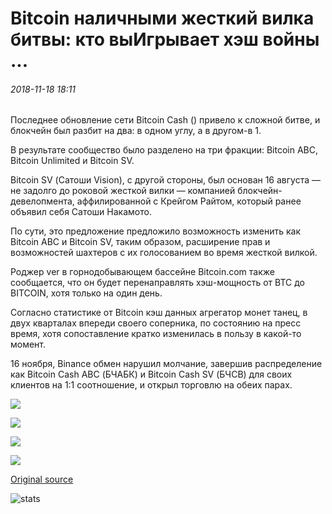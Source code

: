 # Bitcoin наличными жесткий вилка битвы: кто выИгрывает хэш войны ...

###### 2018-11-18 18:11

Последнее обновление сети Bitcoin Cash () привело к сложной битве, и блокчейн был разбит на два: в одном углу, а в другом-в 1.

В результате сообщество было разделено на три фракции: Bitcoin ABC, Bitcoin Unlimited и Bitcoin SV.

Bitcoin SV (Сатоши Vision), с другой стороны, был основан 16 августа — не задолго до роковой жесткой вилки — компанией блокчейн-девелопмента, аффилированной с Крейгом Райтом, который ранее объявил себя Сатоши Накамото.

По сути, это предложение предложило возможность изменить как Bitcoin ABC и Bitcoin SV, таким образом, расширение прав и возможностей шахтеров с их голосованием во время жесткой вилкой.

Роджер ver в горнодобывающем бассейне Bitcoin.com также сообщается, что он будет перенаправлять хэш-мощность от BTC до BITCOIN, хотя только на один день.

Согласно статистике от Bitcoin кэш данных агрегатор монет танец, в двух кварталах впереди своего соперника, по состоянию на пресс время, хотя сопоставление кратко изменилась в пользу в какой-то момент.

16 ноября, Binance обмен нарушил молчание, завершив распределение как Bitcoin Cash ABC (БЧАБК) и Bitcoin Cash SV (БЧСВ) для своих клиентов на 1:1 соотношение, и открыл торговлю на обеих парах.

![](https://s3.cointelegraph.com/storage/uploads/view/2f10234cbf6eaa0ee872a8b4f1c2de43.png)

![](https://s3.cointelegraph.com/storage/uploads/view/391873ba053e49e999f9385d07b04574.png)

![](https://s3.cointelegraph.com/storage/uploads/view/d7db133ddca86a3c16830fe7898cebfe.png)

![](https://s3.cointelegraph.com/storage/uploads/view/7c87f197e01574a44ba4171c761db18f.png)

[Original source](https://cointelegraph.com/news/bitcoin-cash-hard-fork-battle-who-is-winning-the-hash-war)

![stats](https://c.statcounter.com/11760860/0/a89fa40b/1/ "stats")